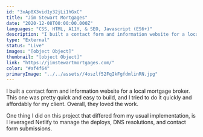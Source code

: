```yaml
---
id: "3xAp8X3vid1y32jLi1hGxC"
title: "Jim Stewart Mortgages"
date: "2020-12-08T00:00:00.000Z"
languages: "CSS, HTML, A11Y, & SEO, Javascript (ES6+)"
description: "I built a contact form and information website for a local mortgage broker"
type: "External"
status: "Live"
images: "[object Object]"
thumbnail: "[object Object]"
link: "https://jimstewartmortgages.com/"
color: "#af4f64"
primaryImage: "../../assets//4oszlf52FqIkFgfdmlinRN.jpg"
---
```

I built a contact form and information website for a local mortgage broker. This one was pretty quick and easy to build, and I tried to do it quickly and affordably for my client. Overall, they loved the work. 

One thing I did on this project that differed from my usual implementation, is I leveraged Netlify to manage the deploys, DNS resolutions, and contact form submissions.
